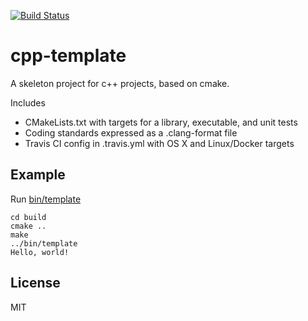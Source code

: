 [![Build Status](https://travis-ci.org/jbrooker/cpp-template.svg?branch=master)](https://travis-ci.org/jbrooker/cpp-template)

# cpp-template

A skeleton project for c++ projects, based on cmake.

Includes 
* CMakeLists.txt with targets for a library, executable, and unit tests
* Coding standards expressed as a .clang-format file
* Travis CI config in .travis.yml with OS X and Linux/Docker targets

## Example

Run [bin/template](src/main.cpp)

```
cd build
cmake ..
make
../bin/template
Hello, world!
```

## License

MIT
